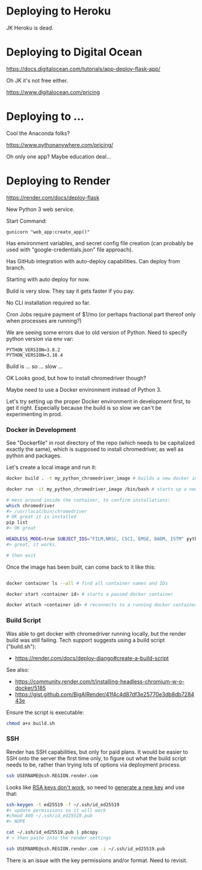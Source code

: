 



# Deploying to Heroku

JK Heroku is dead.

# Deploying to Digital Ocean


https://docs.digitalocean.com/tutorials/app-deploy-flask-app/


Oh JK it's not free either.

https://www.digitalocean.com/pricing


# Deploying to ...

Cool the Anaconda folks?

https://www.pythonanywhere.com/pricing/

Oh only one app? Maybe education deal...

# Deploying to Render

https://render.com/docs/deploy-flask


New Python 3 web service.

Start Command:

    gunicorn "web_app:create_app()"


Has environment variables, and secret config file creation (can probably be used with "google-credentials.json" file approach).

Has GitHub integration with auto-deploy capabilities. Can deploy from branch.

Starting with auto deploy for now.

Build is very slow. They say it gets faster if you pay.

No CLI installation required so far.

Cron Jobs require payment of $1/mo (or perhaps fractional part thereof only when processes are running?)

We are seeing some errors due to old version of Python. Need to specify python version via env var:

    PYTHON_VERSION=3.8.2
    PYTHON_VERSION=3.10.4

Build is ... so ... slow ...

OK Looks good, but how to install chromedriver though?

Maybe need to use a Docker environment instead of Python 3.

Let's try setting up the proper Docker environment in development first, to get it right. Especially because the build is so slow we can't be experimenting in prod.

### Docker in Development

See "Dockerfile" in root directory of the repo (which needs to be capitalized exactly the same), which is supposed to install chromedriver, as well as python and packages.

Let's create a local image and run it:

```sh
docker build . -t my_python_chromedriver_image # builds a new docker image

docker run -it my_python_chromedriver_image /bin/bash # starts up a new container of a docker image

# mess around inside the container, to confirm installations:
which chromedriver
#> /usr/local/bin/chromedriver
# OK great it is installed
pip list
#> OK great

HEADLESS_MODE=true SUBJECT_IDS="FILM,NRSC, CSCI, EMSE, BADM, ISTM" python -m app.multisubject
#> great, it works.

# then exit
```

Once the image has been built, can come back to it like this:

```sh

docker container ls --all # find all container names and IDs

docker start <container id> # starts a paused docker container

docker attach <container id> # reconnects to a running docker container
```

### Build Script

Was able to get docker with chromedriver running locally, but the render build was still failing. Tech support suggests using a build script ("build.sh"):

  + https://render.com/docs/deploy-django#create-a-build-script

See also:

  + https://community.render.com/t/installing-headless-chromium-w-o-docker/5185
  + https://gist.github.com/BigAlRender/41f4c4d87df3e25770e3db8db728443e


Ensure the script is executable:

```sh
chmod a+x build.sh
```

### SSH

Render has SSH capabilities, but only for paid plans. It would be easier to SSH onto the server the first time only, to figure out what the build script needs to be, rather than trying lots of options via deployment process.

```sh
ssh USERNAME@ssh.REGION.render.com
```

Looks like [RSA keys don't work](https://render.com/docs/ssh-troubleshooting#avoid-rsa-keys), so need to [generate a new key](https://render.com/docs/ssh-generating-keys) and use that:

```sh
ssh-keygen -t ed25519 -f ~/.ssh/id_ed25519
#> update permissions so it will work
#chmod 400 ~/.ssh/id_ed25519.pub
#> NOPE

cat ~/.ssh/id_ed25519.pub | pbcopy
# > then paste into the render settings
```

```sh
ssh USERNAME@ssh.REGION.render.com -i ~/.ssh/id_ed25519.pub
```

There is an issue with the key permissions and/or format. Need to revisit.
